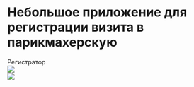 # Небольшое приложение для регистрации визита в парикмахерскую
Регистратор
<br>
<img src="https://pp.userapi.com/c850324/v850324945/14fe7b/uchkDLMPq2k.jpg" /><br>
<img src="https://pp.userapi.com/c850324/v850324945/14fe83/0JuwKBRaZSQ.jpg" /><br>
